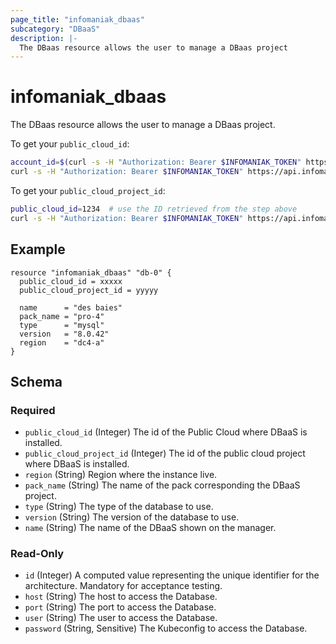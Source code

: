 ```yaml
---
page_title: "infomaniak_dbaas"
subcategory: "DBaaS"
description: |-
  The DBaas resource allows the user to manage a DBaas project
---
```


# infomaniak_dbaas

The DBaas resource allows the user to manage a DBaas project.

To get your `public_cloud_id`:
```sh
account_id=$(curl -s -H "Authorization: Bearer $INFOMANIAK_TOKEN" https://api.infomaniak.com/2/profile | jq '.data.preferences.account.current_account_id')
curl -s -H "Authorization: Bearer $INFOMANIAK_TOKEN" https://api.infomaniak.com/1/public_clouds?account_id=$account_id | jq '.data[] | {"name": .customer_name, "cloud_id": .id}'
```

To get your `public_cloud_project_id`:
```sh
public_cloud_id=1234  # use the ID retrieved from the step above
curl -s -H "Authorization: Bearer $INFOMANIAK_TOKEN" https://api.infomaniak.com/1/public_clouds/$public_cloud_id/projects | jq '.data[] | {"name": .name, "project_id": .public_cloud_project_id}'
```

## Example

```hcl
resource "infomaniak_dbaas" "db-0" {
  public_cloud_id = xxxxx
  public_cloud_project_id = yyyyy
  
  name      = "des baies"
  pack_name = "pro-4"
  type      = "mysql"
  version   = "8.0.42"
  region    = "dc4-a"
}
```

## Schema

### Required

- `public_cloud_id` (Integer) The id of the Public Cloud where DBaaS is installed.
- `public_cloud_project_id` (Integer) The id of the public cloud project where DBaaS is installed.
- `region` (String) Region where the instance live.
- `pack_name` (String) The name of the pack corresponding the DBaaS project.
- `type` (String) The type of the database to use.
- `version` (String) The version of the database to use.
- `name` (String) The name of the DBaaS shown on the manager.

### Read-Only

- `id` (Integer) A computed value representing the unique identifier for the architecture. Mandatory for acceptance testing.
- `host` (String) The host to access the Database.
- `port` (String) The port to access the Database.
- `user` (String) The user to access the Database.
- `password` (String, Sensitive) The Kubeconfig to access the Database.
